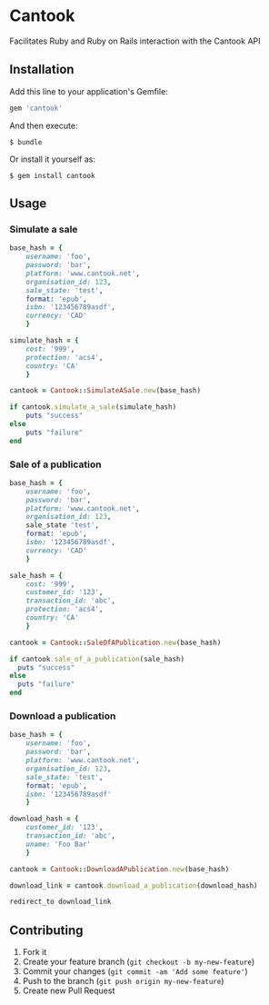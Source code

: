 # Cantook

Facilitates Ruby and Ruby on Rails interaction with the Cantook API

## Installation

Add this line to your application's Gemfile:

``` ruby
gem 'cantook'
```

And then execute:

```
$ bundle
```

Or install it yourself as:

```
$ gem install cantook
```

## Usage

### Simulate a sale

``` ruby
base_hash = { 
	username: 'foo', 
	password: 'bar', 
	platform: 'www.cantook.net', 
	organisation_id: 123, 
	sale_state: 'test', 
	format: 'epub', 
	isbn: '123456789asdf',
	currency: 'CAD'
	}

simulate_hash = { 
	cost: '999', 
	protection: 'acs4', 
	country: 'CA'
	}

cantook = Cantook::SimulateASale.new(base_hash)		

if cantook.simulate_a_sale(simulate_hash) 
	puts "success"
else
	puts "failure"
end
```

### Sale of a publication

``` ruby
base_hash = { 
	username: 'foo', 
	password: 'bar', 
	platform: 'www.cantook.net', 
	organisation_id: 123, 
	sale_state 'test', 
	format: 'epub', 
	isbn: '123456789asdf',
	currency: 'CAD'
	}

sale_hash = { 
	cost: '999', 
	customer_id: '123', 
	transaction_id: 'abc', 
	protection: 'acs4',
	country: 'CA' 
	}

cantook = Cantook::SaleOfAPublication.new(base_hash)

if cantook.sale_of_a_publication(sale_hash)
  puts "success"
else
  puts "failure"
end
```

### Download a publication

``` ruby
base_hash = { 
	username: 'foo', 
	password: 'bar', 
	platform: 'www.cantook.net', 
	organisation_id: 123, 
	sale_state: 'test', 
	format: 'epub', 
	isbn: '123456789asdf' 
	}	

download_hash = { 
	customer_id: '123', 
	transaction_id: 'abc', 
	uname: 'Foo Bar' 
	}	

cantook = Cantook::DownloadAPublication.new(base_hash)	

download_link = cantook.download_a_publication(download_hash)

redirect_to download_link
```

## Contributing

1. Fork it
2. Create your feature branch (`git checkout -b my-new-feature`)
3. Commit your changes (`git commit -am 'Add some feature'`)
4. Push to the branch (`git push origin my-new-feature`)
5. Create new Pull Request